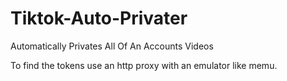 # Tiktok-Auto-Privater
Automatically Privates All Of An Accounts Videos

To find the tokens use an http proxy with an emulator like memu.
